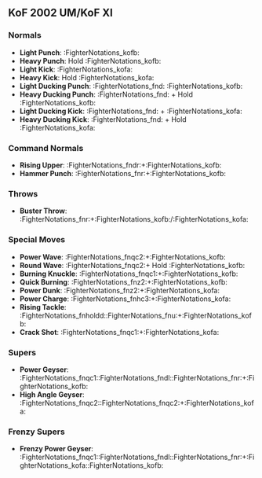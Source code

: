 ## KoF 2002 UM/KoF XI
### Normals
- **Light Punch**: :FighterNotations_kofb:
- **Heavy Punch**: Hold :FighterNotations_kofb:
- **Light Kick**: :FighterNotations_kofa:
- **Heavy Kick**: Hold :FighterNotations_kofa:
- **Light Ducking Punch**: :FighterNotations_fnd: :FighterNotations_kofb:
- **Heavy Ducking Punch**: :FighterNotations_fnd: + Hold :FighterNotations_kofb: 
- **Light Ducking Kick**: :FighterNotations_fnd: + :FighterNotations_kofa: 
- **Heavy Ducking Kick**: :FighterNotations_fnd: + Hold :FighterNotations_kofa: 
### Command Normals
- **Rising Upper**: :FighterNotations_fndr:+:FighterNotations_kofb: 
- **Hammer Punch**: :FighterNotations_fnr:+:FighterNotations_kofb: 
### Throws
- **Buster Throw**: :FighterNotations_fnr:+:FighterNotations_kofb:/:FighterNotations_kofa:
### Special Moves
- **Power Wave**: :FighterNotations_fnqc2:+:FighterNotations_kofb:
- **Round Wave**: :FighterNotations_fnqc2:+ Hold :FighterNotations_kofb:
- **Burning Knuckle**: :FighterNotations_fnqc1:+:FighterNotations_kofb: 
- **Quick Burning**: :FighterNotations_fnz2:+:FighterNotations_kofb:
- **Power Dunk**: :FighterNotations_fnz2:+:FighterNotations_kofa:
- **Power Charge**: :FighterNotations_fnhc3:+:FighterNotations_kofa:
- **Rising Tackle**: :FighterNotations_fnholdd::FighterNotations_fnu:+:FighterNotations_kofb:
- **Crack Shot**: :FighterNotations_fnqc1:+:FighterNotations_kofa:
### Supers
- **Power Geyser**: :FighterNotations_fnqc1::FighterNotations_fndl::FighterNotations_fnr:+:FighterNotations_kofb:
- **High Angle Geyser**: :FighterNotations_fnqc2::FighterNotations_fnqc2:+:FighterNotations_kofa:
### Frenzy Supers
- **Frenzy Power Geyser**: :FighterNotations_fnqc1::FighterNotations_fndl::FighterNotations_fnr:+:FighterNotations_kofa::FighterNotations_kofb:






